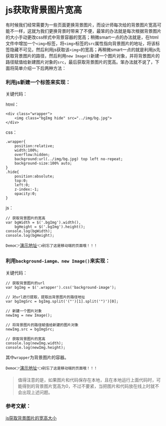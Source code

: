 # js获取背景图片宽高

有时候我们经常需要为一些页面更换背景图片，而设计师每次给的背景图片宽高可能不一样，这就为我们更换背景时带来了不便，最笨的办法就是每次根据背景图片的大小手动更改css样式中背景容器的宽高；稍微smart一点的办法就是，在html文件中增加一个`<img>`标签，将`<img>`标签的`src`属性指向背景图片的地址，将该<img>标签隐藏不可见，然后利用js获取该`<img>`的宽高；再稍微smart一点的就是利用js先获取背景图片的路径，然后利用`new Image()`新建一个图片对象，并将背景图片的路径赋值给新建图片对象的`src`，最后获取背景图片的宽高。笨办法就不说了，下面将简单介绍一下后两种方法：

### 利用js新建一个<img>标签来实现：

关键代码：

html：
```
<div class="wrapper">
    <img class="bgImg hide" src="../img/bg.jpg">
</div>
```

css：
```
.wrapper{
    position:relative;
    width:100%;
    overflow:hidden;
    background:url(../img/bg.jpg) top left no-repeat;
    background-size:100% auto;
}
.hide{
    position:absolute;
    top:0;
    left:0;
    z-index:-1;
    opacity:0;
}
```

js：
```
// 获取背景图片的宽高
var bgWidth = $('.bgImg').width(),
    bgHeight = $('.bgImg').height();
console.log(bgWidth);
console.log(bgHeight);
```

`Demo`:point_right:[演示地址](https://mxxumin.github.io/fragment/%E8%8E%B7%E5%8F%96%E8%83%8C%E6%99%AF%E5%9B%BE%E7%89%87%E5%AE%BD%E9%AB%98/demo1/index.html):point_left:`别忘了这是移动端的页面哦！！！`

### 利用`background-iamge、new Image()`来实现：

关键代码：

```
// 获取背景图片的url
var bgImg = $('.wrapper').css('background-image');

// 对url进行提取，提取出背景图片的路径地址
var bgImgSrc = bgImg.split('("')[1].split('")')[0];

// 新建一个图片对象
newImg = new Image();

// 将背景图片的路径赋值给新建的图片对象
newImg.src = bgImgSrc;

// 获取背景图片的宽高
console.log(newImg.width);
console.log(newImg.height);
```

其中`wrapper`为背景图片的容器。

`Demo`:point_right:[演示地址](https://mxxumin.github.io/fragment/%E8%8E%B7%E5%8F%96%E8%83%8C%E6%99%AF%E5%9B%BE%E7%89%87%E5%AE%BD%E9%AB%98/demo2/index.html):point_left:`别忘了这是移动端的页面哦！！！`

> 值得注意的是，如果图片和代码保存在本地，且在本地运行上面代码时，可能得到的背景图片宽高为0，不过不要紧，当把图片和代码放在线上时就不会出现上述问题。

### 参考文献：
[js获取背景图片的宽高大小](http://www.wanhui027.com/html/201512/a179.htm)